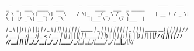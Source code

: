      _    ____  ____  ____      _  _____ ___   ___            ____   ___  _   _  ___  ____   ___            ____   ___  _ _____ 
    / \  |  _ \|  _ \|  _ \    / \|_   _/ _ \ / _ \          | __ ) / _ \| \ | |/ _ \| __ ) / _ \          |___ \ / _ \/ |___  |
   / _ \ | |_) | |_) | |_) |  / _ \ | || | | | | | |  _____  |  _ \| | | |  \| | | | |  _ \| | | |  _____    __) | | | | |  / / 
  / ___ \|  __/|  __/|  _ <  / ___ \| || |_| | |_| | |_____| | |_) | |_| | |\  | |_| | |_) | |_| | |_____|  / __/| |_| | | / /  
 /_/   \_\_|   |_|   |_| \_\/_/   \_\_| \___/ \___/          |____/ \___/|_| \_|\___/|____/ \___/          |_____|\___/|_|/_/   
                                                                                                                                